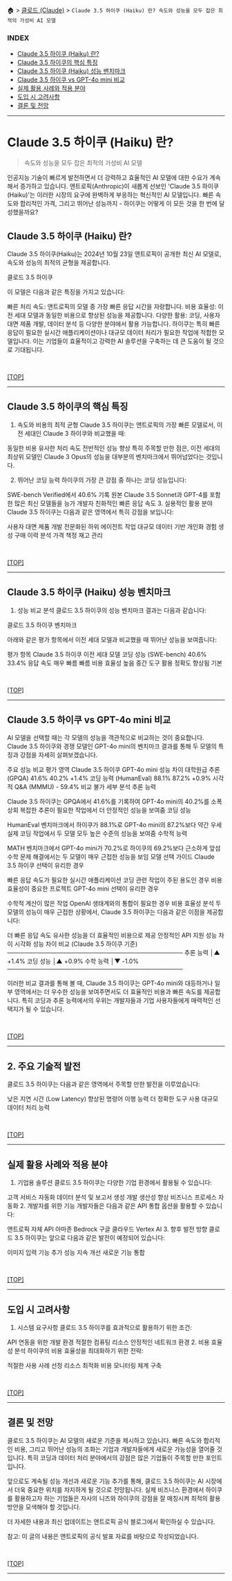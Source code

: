 🏠 > [클로드 (Claude)](../) > `Claude 3.5 하이쿠 (Haiku) 란? 속도와 성능을 모두 잡은 최적의 가성비 AI 모델`

### INDEX

- [Claude 3.5 하이쿠 (Haiku) 란?](#claude-35-하이쿠-haiku-란)
- [Claude 3.5 하이쿠의 핵심 특징](#claude-35-하이쿠의-핵심-특징)
- [Claude 3.5 하이쿠 (Haiku) 성능 벤치마크](#claude-35-하이쿠-haiku-성능-벤치마크)
- [Claude 3.5 하이쿠 vs GPT-4o mini 비교](#claude-35-하이쿠-vs-gpt-4o-mini-비교)
- [실제 활용 사례와 적용 분야](#실제-활용-사례와-적용-분야)
- [도입 시 고려사항](#도입-시-고려사항)
- [결론 및 전망](#결론-및-전망)
 
---
# Claude 3.5 하이쿠 (Haiku) 란? 
> 속도와 성능을 모두 잡은 최적의 가성비 AI 모델

인공지능 기술이 빠르게 발전하면서 더 강력하고 효율적인 AI 모델에 대한 수요가 계속해서 증가하고 있습니다. 앤트로픽(Anthropic)이 새롭게 선보인 'Claude 3.5 하이쿠(Haiku)'는 이러한 시장의 요구에 완벽하게 부응하는 혁신적인 AI 모델입니다. 빠른 속도와 합리적인 가격, 그리고 뛰어난 성능까지 - 하이쿠는 어떻게 이 모든 것을 한 번에 달성했을까요?

## Claude 3.5 하이쿠 (Haiku) 란?
Claude 3.5 하이쿠(Haiku)는 2024년 10월 23일 앤트로픽이 공개한 최신 AI 모델로, 속도와 성능의 최적의 균형을 제공합니다.

클로드 3.5 하이쿠

이 모델은 다음과 같은 특징을 가지고 있습니다:

빠른 처리 속도: 앤트로픽의 모델 중 가장 빠른 응답 시간을 자랑합니다.
비용 효율성: 이전 세대 모델과 동일한 비용으로 향상된 성능을 제공합니다.
다양한 활용: 코딩, 사용자 대면 제품 개발, 데이터 분석 등 다양한 분야에서 활용 가능합니다.
하이쿠는 특히 빠른 응답이 필요한 실시간 애플리케이션이나 대규모 데이터 처리가 필요한 작업에 적합한 모델입니다. 이는 기업들이 효율적이고 강력한 AI 솔루션을 구축하는 데 큰 도움이 될 것으로 기대됩니다.

<br/>

[[TOP]](#index)

---
## Claude 3.5 하이쿠의 핵심 특징

1. 속도와 비용의 최적 균형
Claude 3.5 하이쿠는 앤트로픽의 가장 빠른 모델로서, 이전 세대인 Claude 3 하이쿠와 비교했을 때:

동일한 비용
유사한 처리 속도
전반적인 성능 향상
특히 주목할 만한 점은, 이전 세대의 최상위 모델인 Claude 3 Opus의 성능을 대부분의 벤치마크에서 뛰어넘었다는 것입니다.

2. 뛰어난 코딩 능력
하이쿠의 가장 큰 강점 중 하나는 코딩 성능입니다:

SWE-bench Verified에서 40.6% 기록
원본 Claude 3.5 Sonnet과 GPT-4를 포함한 많은 최신 모델들을 능가
개발자 친화적인 빠른 응답 속도
3. 실용적인 활용 분야
Claude 3.5 하이쿠는 다음과 같은 영역에서 특히 강점을 보입니다:

사용자 대면 제품 개발
전문화된 하위 에이전트 작업
대규모 데이터 기반 개인화 경험 생성
구매 이력 분석
가격 책정
재고 관리

<br/>

[[TOP]](#index)

---
## Claude 3.5 하이쿠 (Haiku) 성능 벤치마크

1. 성능 비교 분석
클로드 3.5 하이쿠의 성능 벤치마크 결과는 다음과 같습니다:

클로드 3.5 하이쿠 벤치마크

아래와 같은 평가 항목에서 이전 세대 모델과 비교했을 때 뛰어난 성능을 보여줍니다:

평가 항목	Claude 3.5 하이쿠	이전 세대 모델
코딩 성능 (SWE-bench)	40.6%	33.4%
응답 속도	매우 빠름	빠름
비용 효율성	높음	중간
도구 활용 정확도	향상됨	기본

<br/>

[[TOP]](#index)

---
## Claude 3.5 하이쿠 vs GPT-4o mini 비교
AI 모델을 선택할 때는 각 모델의 성능을 객관적으로 비교하는 것이 중요합니다. Claude 3.5 하이쿠와 경쟁 모델인 GPT-4o mini의 벤치마크 결과를 통해 두 모델의 특징과 강점을 자세히 살펴보겠습니다.

주요 성능 비교
평가 영역	Claude 3.5 하이쿠	GPT-4o mini	성능 차이
대학원급 추론 (GPQA)	41.6%	40.2%	+1.4%
코딩 능력 (HumanEval)	88.1%	87.2%	+0.9%
시각적 Q&A (MMMU)	-	59.4%	비교 불가
세부 분석
추론 능력

Claude 3.5 하이쿠는 GPQA에서 41.6%를 기록하여 GPT-4o mini의 40.2%를 소폭 상회
복잡한 추론이 필요한 작업에서 더 안정적인 성능을 보여줌
코딩 성능

HumanEval 벤치마크에서 하이쿠가 88.1%로 GPT-4o mini의 87.2%보다 약간 우세
실제 코딩 작업에서 두 모델 모두 높은 수준의 성능을 보여줌
수학적 능력

MATH 벤치마크에서 GPT-4o mini가 70.2%로 하이쿠의 69.2%보다 근소하게 앞섬
수학 문제 해결에서는 두 모델이 매우 근접한 성능을 보임
모델 선택 가이드
Claude 3.5 하이쿠 선택이 유리한 경우

빠른 응답 속도가 필요한 실시간 애플리케이션
코딩 관련 작업이 주된 용도인 경우
비용 효율성이 중요한 프로젝트
GPT-4o mini 선택이 유리한 경우

수학적 계산이 많은 작업
OpenAI 생태계와의 통합이 필요한 경우
비용 효율성 분석
두 모델의 성능이 매우 근접한 상황에서, Claude 3.5 하이쿠는 다음과 같은 이점을 제공합니다:

더 빠른 응답 속도
유사한 성능을 더 효율적인 비용으로 제공
안정적인 API 지원
성능 차이 시각화
성능 차이 비교 (Claude 3.5 하이쿠 기준)
─────────────────────────────────────────
추론 능력    │▲ +1.4%
코딩 성능    │▲ +0.9%
수학 능력    │▼ -1.0%
─────────────────────────────────────────

이러한 비교 결과를 통해 볼 때, Claude 3.5 하이쿠는 GPT-4o mini와 대등하거나 일부 영역에서는 더 우수한 성능을 보여주면서도 더 효율적인 비용과 빠른 속도를 제공합니다. 특히 코딩과 추론 능력에서의 우위는 개발자들과 기업 사용자들에게 매력적인 선택지가 될 수 있습니다.

<br/>

[[TOP]](#index)

---
## 2. 주요 기술적 발전
클로드 3.5 하이쿠는 다음과 같은 영역에서 주목할 만한 발전을 이루었습니다:

낮은 지연 시간 (Low Latency)
향상된 명령어 이행 능력
더 정확한 도구 사용
대규모 데이터 처리 능력


<br/>

[[TOP]](#index)

---
## 실제 활용 사례와 적용 분야
1. 기업용 솔루션
클로드 3.5 하이쿠는 다양한 기업 환경에서 활용될 수 있습니다:

고객 서비스 자동화
데이터 분석 및 보고서 생성
개발 생산성 향상
비즈니스 프로세스 자동화
2. 개발자를 위한 기능
개발자들은 다음과 같은 API 통합 옵션을 활용할 수 있습니다:

앤트로픽 자체 API
아마존 Bedrock
구글 클라우드 Vertex AI
3. 향후 발전 방향
클로드 3.5 하이쿠는 앞으로 다음과 같은 발전이 예정되어 있습니다:

이미지 입력 기능 추가
성능 지속 개선
새로운 기능 통합

<br/>

[[TOP]](#index)

---
## 도입 시 고려사항
1. 시스템 요구사항
클로드 3.5 하이쿠를 효과적으로 활용하기 위한 조건:

API 연동을 위한 개발 환경
적절한 컴퓨팅 리소스
안정적인 네트워크 환경
2. 비용 효율성 분석
하이쿠의 비용 효율성을 최대화하기 위한 전략:

적절한 사용 사례 선정
리소스 최적화
비용 모니터링 체계 구축

<br/>

[[TOP]](#index)

---
## 결론 및 전망
클로드 3.5 하이쿠는 AI 모델의 새로운 기준을 제시하고 있습니다. 빠른 속도와 합리적인 비용, 그리고 뛰어난 성능의 조화는 기업과 개발자들에게 새로운 가능성을 열어줄 것입니다. 특히 코딩과 데이터 처리 분야에서의 강점은 많은 기업들이 주목할 만한 포인트입니다.

앞으로도 계속될 성능 개선과 새로운 기능 추가를 통해, 클로드 3.5 하이쿠는 AI 시장에서 더욱 중요한 위치를 차지하게 될 것으로 전망됩니다. 실제 비즈니스 환경에서 하이쿠를 활용하고자 하는 기업들은 자사의 니즈와 하이쿠의 강점을 잘 매칭시켜 최적의 활용 방안을 모색해야 할 것입니다.

더 자세한 내용과 최신 업데이트는 앤트로픽 공식 블로그에서 확인하실 수 있습니다.

참고: 이 글의 내용은 앤트로픽의 공식 발표 자료를 바탕으로 작성되었습니다.

<br/>

[[TOP]](#index)

---